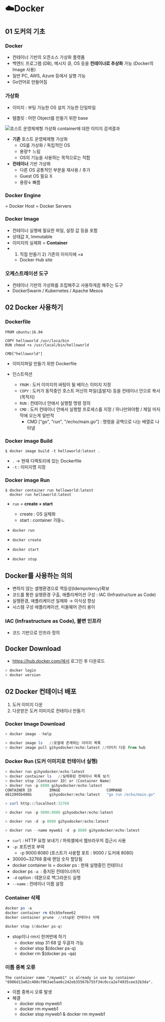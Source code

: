 # :cloud:Docker

## 01 도커의 기초

### Docker

- 컨테이너 기반의 오픈소스 가상화 플랫폼
- 백엔드 프로그램 (DB), 메시지 큐, OS 등을 **컨테이너로 추상화** 가능 (Docker의 Image 사용)
- 일반 PC, AWS, Azure 등에서 실행 가능
- Go언어로 만들어짐



### 가상화

- 이미지 : 부팅 가능한 OS 설치 가능한 단일파일 

- 템플릿 : 어떤 Object를 만들기 위한 base

  

![호스트 운영체제형 가상화  container에 대한 이미지 검색결과](https://img1.daumcdn.net/thumb/R720x0.q80/?scode=mtistory2&fname=http%3A%2F%2Fcfile8.uf.tistory.com%2Fimage%2F992A274E5B13A2B5294584)

- **기존** 호스트 운영체제형 가상화
  - OS를 가상화 / 독립적인 OS
  - 용량↑ 느림
  - OS의 기능을 사용하는 목적으로는 적합
- **컨테이너** 기반 가상화
  - 다른 OS 공통적인 부분을 재사용 / 추가
  - Guest OS 필요 X
  - 용량↓ 빠름



### Docker Engine

 = Docker Host = Docker Servers



### Docker Image

- 컨테이너 실행에 필요한 파일, 설정 값 등을 포함
- 상태값 X, Immutable
- 이미지의 실체화 = **Container**
- 1) 직접 만들기 2) 기존의 이미지에 +a
  - Docker Hub site



### 오케스트레이션 도구

- 컨테이너 기반의 가상화를 조립해주고 사용하게끔 해주는 도구
- DockerSwarm / Kubernetes / Apache Mesos



## 02 Docker 사용하기

### Dockerfile

```
FROM ubuntu:16.04

COPY helloworld /usr/loca/bin
RUN chmod +x /usr/local/bin/helloworld

CMD["helloworld"]
```

- 이미지파일 만들기 위한 Dockerfile

- 인스트럭션

  - `FROM` : 도커 이미지의 바탕이 될 베이스 이미지 지정
  - `COPY` : 도커가 동작중인 호스트 머신의 파일(출발지) 등을 컨테이너 안으로 복사 (목적지) 
  - `RUN`  : 컨테이너 안에서 실행할 명령 정의
  - `CMD` : 도커 컨테이너 안에서 실행할 프로세스를 지정 / 하나만와야함 / 제일 마지막에 오는게 일반적
    - CMD ["go", "run", "/echo/main.go"] : 명령을 공백으로 나눈 배열로 나타냄

  


### Docker image Build

```
$ docker image build -t helloworld:latest .
```

- `.` → 현재 디렉토리에 있는 Dockerfile
- `-t` : 이미지명 지정




### Docker image Run

```
$ docker container run helloworld:latest
  docker run helloworld:latest
```

- `run` = **create + start**
  - create : OS 실체화
  - start : container 가동ㄴ
- `docker run` 
-  `docker create`

- `docker start`
- `docker stop`



## Docker를 사용하는 의의

- 변하지 않는 샐행환경으로 멱등성(Idempotency)확보
- 코드를 통한 실행환경 구출, 애플리케이션 구성 : IAC (Infrastructure as Code)
- 실행환경, 애플리케이션 일체화 → 이식성 향상
- 시스템 구성 애플리케이션, 미들웨어 관리 용이



### IAC (Infrastructure as Code), 불변 인프라

- 코드 기반으로 인프라 정의



## Docker Download

- https://hub.docker.com/에서 로그인 후 다운로드

```powershell
> docker login
> docker version
```



## 02 Docker 컨테이너 배포

1. 도커 이미지 다운
2. 다운받은 도커 이미지로 컨테이너 만들기



### Docker Image Download

```powershell
> docker image --help

> docker image ls	//로컬에 존재하는 이미지 목록
> docker image pull gihyodocker/echo:latest	//이미지 다운 from hub
```



### Docker Run (도커 이미지로 컨테이너 실행)

```powershell
> docker run gihyodocker/echo:latest
> docker container ls	//실체화된 컨테이너 목록 보기
> docker stop [Container ID] or [Container Name]
> docker run -p 8080 gihyodocker/echo:latest
CONTAINER ID        IMAGE                     COMMAND                  CREATED             STATUS              PORTS                     NAMES
d612095b486b        gihyodocker/echo:latest   "go run /echo/main.go"   20 seconds ago      Up 18 seconds       0.0.0.0:32768->8080/tcp   great_feynma

> curl http://localhost:32768

> docker run -p 9000:8080 gihyodocker/echo:latest

> docker run -d -p 8080 gihyodocker/echo:latest

> docker run --name myweb1 -d -p 8080 gihyodocker/echo:latest
```

- `curl` : HTTP 요청 보내기 / 파워셸에서 웹브라우저 접근시 사용
- `-p`: 포트번호 부여
  - -p 9000:8080 (호스트가 사용할 포트 : 9000 / 도커에 8080)
- 30000~32768 중에 랜덤 숫자 할당됨
- docker container ls = docker ps : 현재 실행중인 컨테이너
- docker ps `-a `: 중지된 컨테이너까지
- `-d` option : 데몬으로 백그라운드 실행
- `--name` : 컨테이너 이름 설정



### Container 삭제

```powershell
docker ps -a
docker container rm 63cb5efeee62
docker container prune	//stop된 컨테이너 삭제

docker stop $(docker ps-q)
```

- stop이나 rm시 한꺼번에 하기
  - docker stop 31 68 앞 두글자 가능
  - docker stop $(docker ps-q)
  - docker rm $(docker ps -qa)



### 이름 중복 오류

```
The container name "/myweb1" is already in use by container "6986d13a02c488cf063ae5ae6c242eb35567b755f34c0cca2e74935cee32b3da".
```

- 이름 중복시 오류 발생
- 해결
  - docker stop myweb1
  - docker rm myweb1
  - docker stop myweb1 & docker rm myweb1







